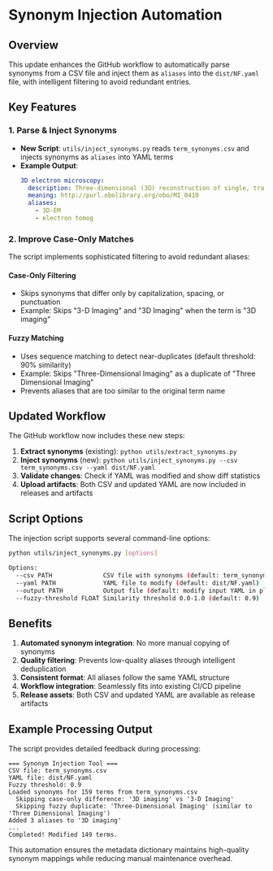 # Synonym Injection Automation

## Overview
This update enhances the GitHub workflow to automatically parse synonyms from a CSV file and inject them as `aliases` into the `dist/NF.yaml` file, with intelligent filtering to avoid redundant entries.

## Key Features

### 1. Parse & Inject Synonyms
- **New Script**: `utils/inject_synonyms.py` reads `term_synonyms.csv` and injects synonyms as `aliases` into YAML terms
- **Example Output**:
  ```yaml
  3D electron microscopy:
    description: Three-dimensional (3D) reconstruction of single, transparent objects...
    meaning: http://purl.obolibrary.org/obo/MI_0410
    aliases:
      - 3D-EM
      - electron tomog
  ```

### 2. Improve Case-Only Matches
The script implements sophisticated filtering to avoid redundant aliases:

#### Case-Only Filtering
- Skips synonyms that differ only by capitalization, spacing, or punctuation
- Example: Skips "3-D Imaging" and "3D Imaging" when the term is "3D imaging"

#### Fuzzy Matching
- Uses sequence matching to detect near-duplicates (default threshold: 90% similarity)
- Example: Skips "Three-Dimensional Imaging" as a duplicate of "Three Dimensional Imaging"
- Prevents aliases that are too similar to the original term name

## Updated Workflow

The GitHub workflow now includes these new steps:

1. **Extract synonyms** (existing): `python utils/extract_synonyms.py`
2. **Inject synonyms** (new): `python utils/inject_synonyms.py --csv term_synonyms.csv --yaml dist/NF.yaml`
3. **Validate changes**: Check if YAML was modified and show diff statistics
4. **Upload artifacts**: Both CSV and updated YAML are now included in releases and artifacts

## Script Options

The injection script supports several command-line options:

```bash
python utils/inject_synonyms.py [options]

Options:
  --csv PATH              CSV file with synonyms (default: term_synonyms.csv)
  --yaml PATH             YAML file to modify (default: dist/NF.yaml)
  --output PATH           Output file (default: modify input YAML in place)
  --fuzzy-threshold FLOAT Similarity threshold 0.0-1.0 (default: 0.9)
```

## Benefits

1. **Automated synonym integration**: No more manual copying of synonyms
2. **Quality filtering**: Prevents low-quality aliases through intelligent deduplication
3. **Consistent format**: All aliases follow the same YAML structure
4. **Workflow integration**: Seamlessly fits into existing CI/CD pipeline
5. **Release assets**: Both CSV and updated YAML are available as release artifacts

## Example Processing Output

The script provides detailed feedback during processing:
```
=== Synonym Injection Tool ===
CSV file: term_synonyms.csv
YAML file: dist/NF.yaml
Fuzzy threshold: 0.9
Loaded synonyms for 159 terms from term_synonyms.csv
  Skipping case-only difference: '3D imaging' vs '3-D Imaging'
  Skipping fuzzy duplicate: 'Three-Dimensional Imaging' (similar to 'Three Dimensional Imaging')
Added 3 aliases to '3D imaging'
...
Completed! Modified 149 terms.
```

This automation ensures the metadata dictionary maintains high-quality synonym mappings while reducing manual maintenance overhead.
